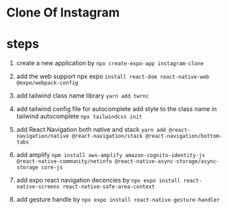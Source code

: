 # Clone Of Instagram

# steps

1. create a new application by `npx create-expo-app instagram-clone`
2. add the web support npx expo `install react-dom react-native-web @expo/webpack-config`
3. add tailwind class name library `yarn add twrnc`
4. add tailwind config file for autocomplete add style to the class name in tailwind autocomplete `npx tailwindcss init`
5. add React Navigation both native and stack `yarn add @react-navigation/native @react-navigation/stack @react-navigation/bottom-tabs`

6. add amplify `npm install aws-amplify amazon-cognito-identity-js @react-native-community/netinfo @react-native-async-storage/async-storage core-js`

7. add expo react navigation decencies by `npx expo install react-native-screens react-native-safe-area-context`

8. add gesture handle by `npx expo install react-native-gesture-handler`
